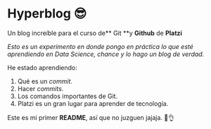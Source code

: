 # Hyperblog 😎
Un blog increíble para el curso de** Git **y **Github** de **Platzi**

*Esto es un experimento en donde pongo en práctica lo que esté aprendiendo en Data Science, chance y lo hago un blog de verdad.*

He estado aprendiendo:
1) Qué es un *commit*.
2) Hacer *commits*.
3) Los comandos importantes de Git.
4) Platzi es un gran lugar para aprender de tecnología.

Este es mi primer **README**, así que no juzguen jajaja. 🥵👌
